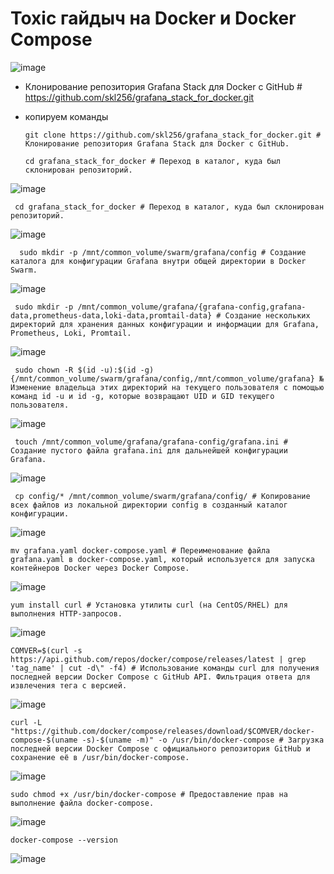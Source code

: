 # Toxic гайдыч на Docker и Docker Compose

![image](https://github.com/user-attachments/assets/100935a5-561f-4dcb-a0e7-abac54091a87)


* Клонирование репозитория Grafana Stack для Docker с GitHub # https://github.com/skl256/grafana_stack_for_docker.git

* копируем команды

      git clone https://github.com/skl256/grafana_stack_for_docker.git # Клонирование репозитория Grafana Stack для Docker с GitHub.
  
      cd grafana_stack_for_docker # Переход в каталог, куда был склонирован репозиторий.

![image](https://github.com/user-attachments/assets/6747b311-4286-46c3-b546-83b08e5b6c7a)

     cd grafana_stack_for_docker # Переход в каталог, куда был склонирован репозиторий.

  ![image](https://github.com/user-attachments/assets/619f888f-e5a4-4333-a834-615a2253c9a5)

      sudo mkdir -p /mnt/common_volume/swarm/grafana/config # Создание каталога для конфигурации Grafana внутри общей директории в Docker Swarm.

![image](https://github.com/user-attachments/assets/71720060-02cb-48be-9d89-8a1db5d2a746)

     sudo mkdir -p /mnt/common_volume/grafana/{grafana-config,grafana-data,prometheus-data,loki-data,promtail-data} # Создание нескольких директорий для хранения данных конфигурации и информации для Grafana, Prometheus, Loki, Promtail.

![image](https://github.com/user-attachments/assets/fffd73c6-5231-482c-a6d1-0fed845da4a9)

     sudo chown -R $(id -u):$(id -g) {/mnt/common_volume/swarm/grafana/config,/mnt/common_volume/grafana} № Изменение владельца этих директорий на текущего пользователя с помощью команд id -u и id -g, которые возвращают UID и GID текущего пользователя.

![image](https://github.com/user-attachments/assets/4c297ea4-2eeb-4a1c-b1ca-00191a28483f)

     touch /mnt/common_volume/grafana/grafana-config/grafana.ini # Создание пустого файла grafana.ini для дальнейшей конфигурации Grafana.

 ![image](https://github.com/user-attachments/assets/8f9e73d9-a4cf-40cd-a4b0-197cc745f892)

     cp config/* /mnt/common_volume/swarm/grafana/config/ # Копирование всех файлов из локальной директории config в созданный каталог конфигурации.

![image](https://github.com/user-attachments/assets/74ac2ce7-7c9b-4dda-a620-026cf80d262d)

    mv grafana.yaml docker-compose.yaml # Переименование файла grafana.yaml в docker-compose.yaml, который используется для запуска контейнеров Docker через Docker Compose.

![image](https://github.com/user-attachments/assets/6f2b687b-c808-4b4c-b10a-febd78ae6a26)

    yum install curl # Установка утилиты curl (на CentOS/RHEL) для выполнения HTTP-запросов.

![image](https://github.com/user-attachments/assets/4846fb50-2e40-4a7a-b86b-11dd091bf965)

    COMVER=$(curl -s https://api.github.com/repos/docker/compose/releases/latest | grep 'tag_name' | cut -d\" -f4) # Использование команды curl для получения последней версии Docker Compose с GitHub API. Фильтрация ответа для извлечения тега с версией.

![image](https://github.com/user-attachments/assets/6b806cac-3fa7-4489-815c-14ce1b839abd)

    curl -L "https://github.com/docker/compose/releases/download/$COMVER/docker-compose-$(uname -s)-$(uname -m)" -o /usr/bin/docker-compose # Загрузка последней версии Docker Compose с официального репозитория GitHub и сохранение её в /usr/bin/docker-compose.

![image](https://github.com/user-attachments/assets/8f6810b1-c165-4e7d-a2de-24cdeb1bfe87)

    sudo chmod +x /usr/bin/docker-compose # Предоставление прав на выполнение файла docker-compose.

 ![image](https://github.com/user-attachments/assets/c0f9a65e-4833-4f2d-9ac9-7409a7192311)

    docker-compose --version

![image](https://github.com/user-attachments/assets/db2a76ad-c8d7-486f-a4b6-7c0264bdd94b)





 


